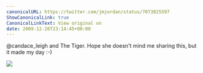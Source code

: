```yaml
---
canonicalURL: https://twitter.com/jmjordan/status/7073025597
ShowCanonicalLink: true
CanonicalLinkText: View original on
date: 2009-12-26T23:14:45+00:00
---
```

@candace_leigh and The Tiger. Hope she doesn't mind me sharing this, but it made my day :-)

![](/images/7073025597-52690216.jpg)